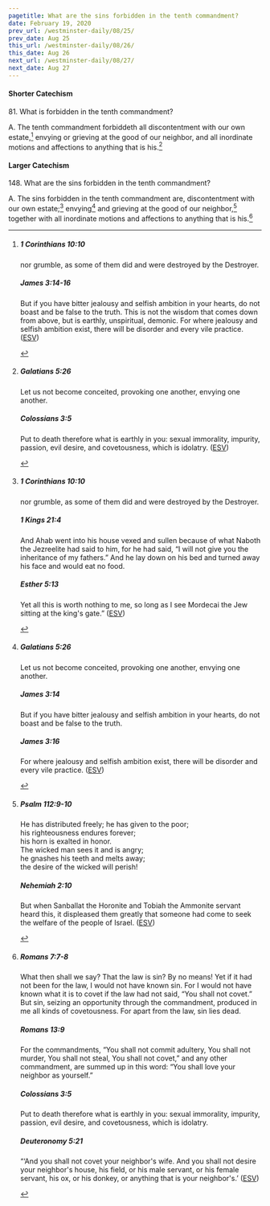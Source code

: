 ```yaml
---
pagetitle: What are the sins forbidden in the tenth commandment?
date: February 19, 2020
prev_url: /westminster-daily/08/25/
prev_date: Aug 25
this_url: /westminster-daily/08/26/
this_date: Aug 26
next_url: /westminster-daily/08/27/
next_date: Aug 27
---
```


#### Shorter Catechism

81\. What is forbidden in the tenth commandment?

A. The tenth commandment forbiddeth all discontentment with our own estate,[^fnref:wsc1] envying or grieving at the good of our neighbor, and all inordinate motions and affections to anything that is his.[^fnref:wsc2]


[^fnref:wsc1]: <div class="esv"><h5>1 Corinthians 10:10</h5> <div class="esv-text"><p id="p46010010.01-1">nor grumble, as some of them did and were destroyed by the Destroyer.</p> </div><h5>James 3:14-16</h5> <div class="esv-text"><p id="p59003014.01-2">But if you have bitter jealousy and selfish ambition in your hearts, do not boast and be false to the truth. This is not the wisdom that comes down from above, but is earthly, unspiritual, demonic. For where jealousy and selfish ambition exist, there will be disorder and every vile practice.  (<a href="http://www.esv.org" class="copyright">ESV</a>)</p> </div> </div>

[^fnref:wsc2]: <div class="esv"><h5>Galatians 5:26</h5> <div class="esv-text"><p id="p48005026.01-1">Let us not become conceited, provoking one another, envying one another.</p> </div><h5>Colossians 3:5</h5> <div class="esv-text"><p id="p51003005.01-2">Put to death therefore what is earthly in you: sexual immorality, impurity, passion, evil desire, and covetousness, which is idolatry.  (<a href="http://www.esv.org" class="copyright">ESV</a>)</p> </div> </div>


#### Larger Catechism

148\. What are the sins forbidden in the tenth commandment?

A. The sins forbidden in the tenth commandment are, discontentment with our own estate;[^fnref:wlc1] envying[^fnref:wlc2] and grieving at the good of our neighbor,[^fnref:wlc3] together with all inordinate motions and affections to anything that is his.[^fnref:wlc4]


[^fnref:wlc1]: <div class="esv"><h5>1 Corinthians 10:10</h5> <div class="esv-text"><p id="p46010010.01-1">nor grumble, as some of them did and were destroyed by the Destroyer.</p> </div><h5>1 Kings 21:4</h5> <div class="esv-text"><p id="p11021004.01-2">And Ahab went into his house vexed and sullen because of what Naboth the Jezreelite had said to him, for he had said, &#8220;I will not give you the inheritance of my fathers.&#8221; And he lay down on his bed and turned away his face and would eat no food.</p> </div><h5>Esther 5:13</h5> <div class="esv-text"><p id="p17005013.01-3">Yet all this is worth nothing to me, so long as I see Mordecai the Jew sitting at the king's gate.&#8221;  (<a href="http://www.esv.org" class="copyright">ESV</a>)</p> </div> </div>

[^fnref:wlc2]: <div class="esv"><h5>Galatians 5:26</h5> <div class="esv-text"><p id="p48005026.01-1">Let us not become conceited, provoking one another, envying one another.</p> </div><h5>James 3:14</h5> <div class="esv-text"><p id="p59003014.01-2">But if you have bitter jealousy and selfish ambition in your hearts, do not boast and be false to the truth.</p> </div><h5>James 3:16</h5> <div class="esv-text"><p id="p59003016.01-3">For where jealousy and selfish ambition exist, there will be disorder and every vile practice.  (<a href="http://www.esv.org" class="copyright">ESV</a>)</p> </div> </div>

[^fnref:wlc3]: <div class="esv"><h5>Psalm 112:9-10</h5> <div class="esv-text"><div class="block-indent"> <p class="line-group" id="p19112009.01-1">He has distributed freely; he has given to the poor;<br /> <span class="indent"></span>his righteousness endures forever;<br /> <span class="indent"></span>his horn is exalted in honor.<br />  The wicked man sees it and is angry;<br /> <span class="indent"></span>he gnashes his teeth and melts away;<br /> <span class="indent"></span>the desire of the wicked will perish!</p> </div> </div><h5>Nehemiah 2:10</h5> <div class="esv-text"><p id="p16002010.01-2">But when Sanballat the Horonite and Tobiah the Ammonite servant heard this, it displeased them greatly that someone had come to seek the welfare of the people of Israel.  (<a href="http://www.esv.org" class="copyright">ESV</a>)</p> </div> </div>

[^fnref:wlc4]: <div class="esv"><h5>Romans 7:7-8</h5> <div class="esv-text"> <p id="p45007007.05-1">What then shall we say? That the law is sin? By no means! Yet if it had not been for the law, I would not have known sin. For I would not have known what it is to covet if the law had not said, &#8220;You shall not covet.&#8221; But sin, seizing an opportunity through the commandment, produced in me all kinds of covetousness. For apart from the law, sin lies dead.</p> </div><h5>Romans 13:9</h5> <div class="esv-text"><p id="p45013009.01-2">For the commandments, &#8220;You shall not commit adultery, You shall not murder, You shall not steal, You shall not covet,&#8221; and any other commandment, are summed up in this word: &#8220;You shall love your neighbor as yourself.&#8221;</p> </div><h5>Colossians 3:5</h5> <div class="esv-text"><p id="p51003005.01-3">Put to death therefore what is earthly in you: sexual immorality, impurity, passion, evil desire, and covetousness, which is idolatry.</p> </div><h5>Deuteronomy 5:21</h5> <div class="esv-text"><p id="p05005021.01-4">&#8220;&#8216;And you shall not covet your neighbor's wife. And you shall not desire your neighbor's house, his field, or his male servant, or his female servant, his ox, or his donkey, or anything that is your neighbor's.&#8217;  (<a href="http://www.esv.org" class="copyright">ESV</a>)</p> </div> </div>

